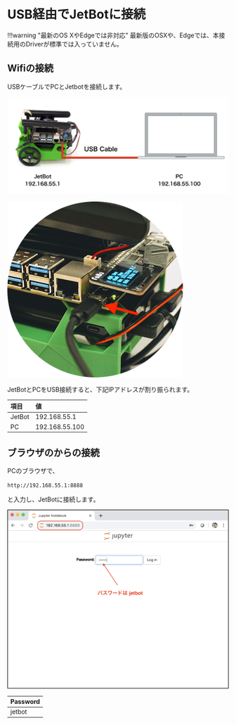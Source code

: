 # USB経由でJetBotに接続

!!!warning "最新のOS XやEdgeでは非対応"
	最新版のOSXや、Edgeでは、本接続用のDriverが標準では入っていません。

## Wifiの接続

USBケーブルでPCとJetbotを接続します。

![](./img/net001.png)

![](./img/net002.png)

JetBotとPCをUSB接続すると、下記IPアドレスが割り振られます。

|項目|値|
|:--|:--|
|JetBot|192.168.55.1|
|PC|192.168.55.100|

## ブラウザのからの接続

PCのブラウザで、

`http://192.168.55.1:8888`

と入力し、JetBotに接続します。

![](./img/wifi002.png)

|Password|
|:--|
|jetbot|
